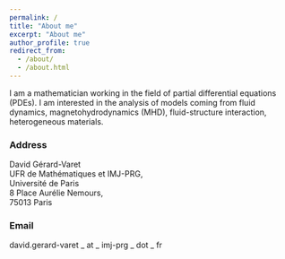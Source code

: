 ```yaml
---
permalink: /
title: "About me"
excerpt: "About me"
author_profile: true
redirect_from: 
  - /about/
  - /about.html
---
```


I am a mathematician working in the field of partial differential equations (PDEs). I am interested in the analysis of models  coming from fluid dynamics, magnetohydrodynamics (MHD), fluid-structure interaction, heterogeneous materials.     

### Address

David Gérard-Varet  
UFR de Mathématiques et IMJ-PRG,  
Université de Paris  
8 Place Aurélie Nemours,   
75013 Paris 

### Email

david.gerard-varet _ at _ imj-prg _ dot _ fr
